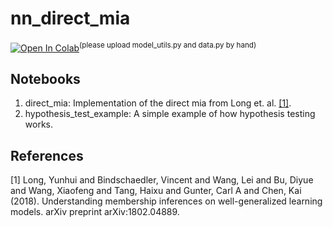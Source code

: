# nn_direct_mia
[![Open In Colab](https://colab.research.google.com/assets/colab-badge.svg)](https://colab.research.google.com/github/hallojs/nn_direct_mia/blob/master/direct_mia.ipynb)<sup>(please upload model_utils.py and data.py by hand)</sup>

## Notebooks
1. direct_mia: Implementation of the direct mia from Long et. al. [[1]](#1).
2. hypothesis_test_example: A simple example of how hypothesis testing works.

## References
<a id="1">[1]</a>
Long, Yunhui and Bindschaedler, Vincent and Wang, Lei and Bu, Diyue and Wang, Xiaofeng and Tang, Haixu and Gunter, Carl A and Chen, Kai (2018). Understanding membership inferences on well-generalized learning models. arXiv preprint arXiv:1802.04889.